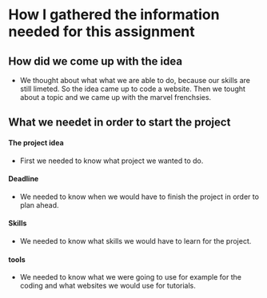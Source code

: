 # How I gathered the information needed for this assignment
## How did we come up with the idea
* We thought about what what we are able to do, because our skills are still limeted. So the idea came up to code a website. Then we tought about a topic and we came up with the marvel frenchsies.
## What we needet in order to start the project
#### The project idea
* First we needed to know what project we wanted to do.
#### Deadline
* We needed to know when we would have to finish the project in order to plan ahead.
#### Skills
* We needed to know what skills we would have to learn for the project.
#### tools 
* We needed to know what we were going to use for example for the coding and what websites we would use for tutorials.
